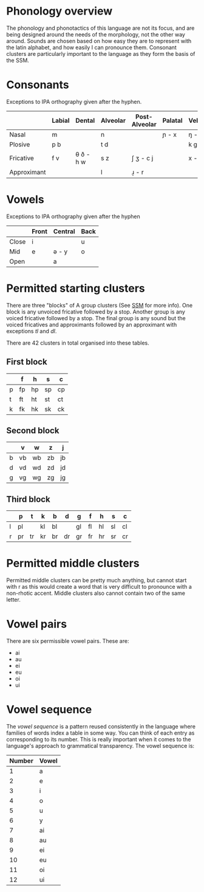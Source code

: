 # Phonology overview
The phonology and phonotactics of this language are not its focus, and are being designed around the needs of the morphology, not the other way around. Sounds are chosen based on how easy they are to represent with the latin alphabet, and how easily I can pronounce them. Consonant clusters are particularly important to the language as they form the basis of the SSM.

# Consonants
Exceptions to IPA orthography given after the hyphen.

|             | Labial | Dental    | Alveolar | Post-Alveolar | Palatal | Velar | Glottal |
| ----------- | ------ | --------- | -------- | ------------- | ------- | ----- | ------- |
| Nasal       | m      |           | n        |               | ɲ - x   | ŋ - q |         |
| Plosive     | p b    |           | t d      |               |         | k g   |         |
| Fricative   | f v    | θ ð - h w | s z      | ʃ ʒ - c j     |         | x - , | h - '   |
| Approximant |        |           | l        | ɹ̠ - r        |         |       |         |
# Vowels
Exceptions to IPA orthography given after the hyphen

|       | Front | Central | Back |
| ----- | ----- | ------- | ---- |
| Close | i     |         | u    |
| Mid   | e     | ə - y   | o    |
| Open  |       | a       |      |

# Permitted starting clusters

There are three "blocks" of A group clusters (See [SSM](ssm.md) for more info). One block is any unvoiced fricative followed by a stop. Another group is any voiced fricative followed by a stop. The final group is any sound but the voiced fricatives and approximants followed by an approximant with exceptions *tl* and *dl*.

There are 42 clusters in total organised into these tables.

## First block
|  | f | h | s | c |
| - | - | - | - | - |
| p |fp |hp |sp |cp |
| t |ft |ht |st |ct |
| k |fk |hk |sk |ck |

## Second block
|  | v | w | z | j |
| - | - | - | - | - |
| b |vb |wb |zb |jb |
| d |vd |wd |zd |jd |
| g |vg |wg |zg |jg |

## Third block
| | p | t | k | b | d | g | f | h | s | c |
| - | - | - | - | - | - | - | - | - | - | - |
| l |pl |  |kl |bl |  |gl |fl |hl |sl |cl |
| r |pr |tr |kr |br |dr |gr |fr |hr |sr |cr |

# Permitted middle clusters

Permitted middle clusters can be pretty much anything, but cannot start with r as this would create a word that is very difficult to pronounce with a non-rhotic accent. Middle clusters also cannot contain two of the same letter.

# Vowel pairs
There are six permissible vowel pairs. These are:

* ai
* au
* ei
* eu
* oi
* ui

# Vowel sequence
The *vowel sequence* is a pattern reused consistently in the language where families of words index a table in some way. You can think of each entry as corresponding to its number. This is really important when it comes to the language's approach to grammatical transparency. The vowel sequence is:

| Number | Vowel |
| ------ | ----- |
| 1      | a     |
| 2      | e     |
| 3      | i     |
| 4      | o     |
| 5      | u     |
| 6      | y     |
| 7      | ai    |
| 8      | au    |
| 9      | ei    |
| 10     | eu    |
| 11     | oi    |
| 12     | ui    |